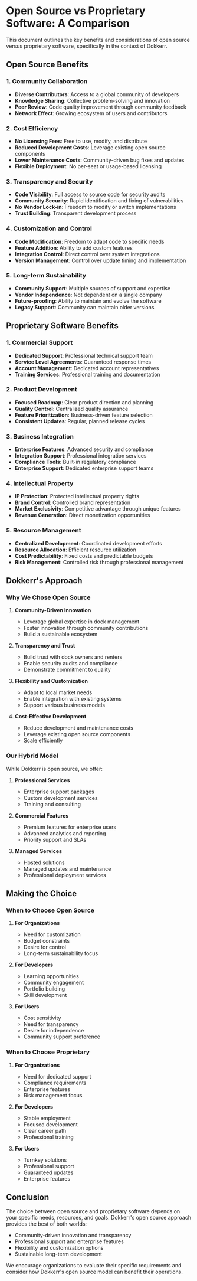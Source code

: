 # Open Source vs Proprietary Software: A Comparison

This document outlines the key benefits and considerations of open source versus proprietary software, specifically in the context of Dokkerr.

## Open Source Benefits

### 1. Community Collaboration
- **Diverse Contributors**: Access to a global community of developers
- **Knowledge Sharing**: Collective problem-solving and innovation
- **Peer Review**: Code quality improvement through community feedback
- **Network Effect**: Growing ecosystem of users and contributors

### 2. Cost Efficiency
- **No Licensing Fees**: Free to use, modify, and distribute
- **Reduced Development Costs**: Leverage existing open source components
- **Lower Maintenance Costs**: Community-driven bug fixes and updates
- **Flexible Deployment**: No per-seat or usage-based licensing

### 3. Transparency and Security
- **Code Visibility**: Full access to source code for security audits
- **Community Security**: Rapid identification and fixing of vulnerabilities
- **No Vendor Lock-in**: Freedom to modify or switch implementations
- **Trust Building**: Transparent development process

### 4. Customization and Control
- **Code Modification**: Freedom to adapt code to specific needs
- **Feature Addition**: Ability to add custom features
- **Integration Control**: Direct control over system integrations
- **Version Management**: Control over update timing and implementation

### 5. Long-term Sustainability
- **Community Support**: Multiple sources of support and expertise
- **Vendor Independence**: Not dependent on a single company
- **Future-proofing**: Ability to maintain and evolve the software
- **Legacy Support**: Community can maintain older versions

## Proprietary Software Benefits

### 1. Commercial Support
- **Dedicated Support**: Professional technical support team
- **Service Level Agreements**: Guaranteed response times
- **Account Management**: Dedicated account representatives
- **Training Services**: Professional training and documentation

### 2. Product Development
- **Focused Roadmap**: Clear product direction and planning
- **Quality Control**: Centralized quality assurance
- **Feature Prioritization**: Business-driven feature selection
- **Consistent Updates**: Regular, planned release cycles

### 3. Business Integration
- **Enterprise Features**: Advanced security and compliance
- **Integration Support**: Professional integration services
- **Compliance Tools**: Built-in regulatory compliance
- **Enterprise Support**: Dedicated enterprise support teams

### 4. Intellectual Property
- **IP Protection**: Protected intellectual property rights
- **Brand Control**: Controlled brand representation
- **Market Exclusivity**: Competitive advantage through unique features
- **Revenue Generation**: Direct monetization opportunities

### 5. Resource Management
- **Centralized Development**: Coordinated development efforts
- **Resource Allocation**: Efficient resource utilization
- **Cost Predictability**: Fixed costs and predictable budgets
- **Risk Management**: Controlled risk through professional management

## Dokkerr's Approach

### Why We Chose Open Source

1. **Community-Driven Innovation**
   - Leverage global expertise in dock management
   - Foster innovation through community contributions
   - Build a sustainable ecosystem

2. **Transparency and Trust**
   - Build trust with dock owners and renters
   - Enable security audits and compliance
   - Demonstrate commitment to quality

3. **Flexibility and Customization**
   - Adapt to local market needs
   - Enable integration with existing systems
   - Support various business models

4. **Cost-Effective Development**
   - Reduce development and maintenance costs
   - Leverage existing open source components
   - Scale efficiently

### Our Hybrid Model

While Dokkerr is open source, we offer:

1. **Professional Services**
   - Enterprise support packages
   - Custom development services
   - Training and consulting

2. **Commercial Features**
   - Premium features for enterprise users
   - Advanced analytics and reporting
   - Priority support and SLAs

3. **Managed Services**
   - Hosted solutions
   - Managed updates and maintenance
   - Professional deployment services

## Making the Choice

### When to Choose Open Source

1. **For Organizations**
   - Need for customization
   - Budget constraints
   - Desire for control
   - Long-term sustainability focus

2. **For Developers**
   - Learning opportunities
   - Community engagement
   - Portfolio building
   - Skill development

3. **For Users**
   - Cost sensitivity
   - Need for transparency
   - Desire for independence
   - Community support preference

### When to Choose Proprietary

1. **For Organizations**
   - Need for dedicated support
   - Compliance requirements
   - Enterprise features
   - Risk management focus

2. **For Developers**
   - Stable employment
   - Focused development
   - Clear career path
   - Professional training

3. **For Users**
   - Turnkey solutions
   - Professional support
   - Guaranteed updates
   - Enterprise features

## Conclusion

The choice between open source and proprietary software depends on your specific needs, resources, and goals. Dokkerr's open source approach provides the best of both worlds:

- Community-driven innovation and transparency
- Professional support and enterprise features
- Flexibility and customization options
- Sustainable long-term development

We encourage organizations to evaluate their specific requirements and consider how Dokkerr's open source model can benefit their operations. 